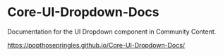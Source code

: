 # Core-UI-Dropdown-Docs

Documentation for the UI Dropdown component in Community Content.

https://popthosepringles.github.io/Core-UI-Dropdown-Docs/
